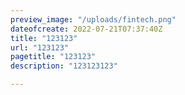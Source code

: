 ```yaml
---
preview_image: "/uploads/fintech.png"
dateofcreate: 2022-07-21T07:37:40Z
title: "123123"
url: "123123"
pagetitle: "123123"
description: "123123123"

---
```

